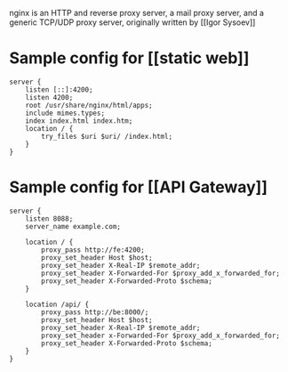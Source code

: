 nginx is an HTTP and reverse proxy server, a mail proxy server, and a generic TCP/UDP proxy server, originally written by [[Igor Sysoev]]

# Sample config for [[static web]]

```nginx
server {
	listen [::]:4200;
	listen 4200;
	root /usr/share/nginx/html/apps;
	include mimes.types;
	index index.html index.htm;
	location / {
		try_files $uri $uri/ /index.html;
	}
}
```

# Sample config for [[API Gateway]]

```nginx
server {
	listen 8088;
	server_name example.com;

	location / {
		proxy_pass http://fe:4200;
		proxy_set_header Host $host;
		proxy_set_header X-Real-IP $remote_addr;
		proxy_set_header X-Forwarded-For $proxy_add_x_forwarded_for;
		proxy_set_header X-Forwarded-Proto $schema;
	}

	location /api/ {
		proxy_pass http://be:8000/;
		proxy_set_header Host $host;
		proxy_set_header X-Real-IP $remote_addr;
		proxy_set_header x-Forwarded-For $proxy_add_x_forwarded_for;
		proxy_set_header X-Forwarded-Proto $schema;
	}
}
```